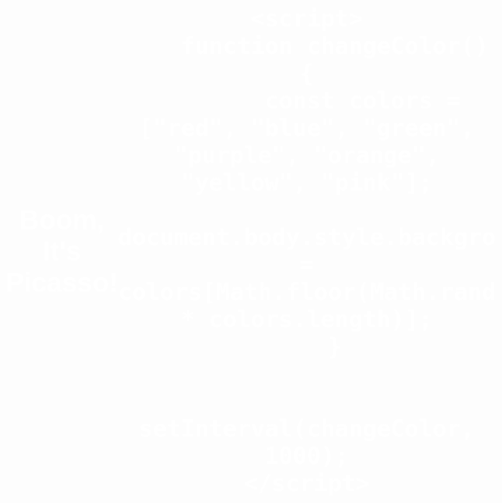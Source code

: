<!DOCTYPE html>
<html lang="en">
<head>
    <meta charset="UTF-8">
    <meta name="viewport" content="width=device-width, initial-scale=1.0">
    <title>Boom, It's Picasso!</title>
    <style>
        body {
            text-align: center;
            font-family: Arial, sans-serif;
            font-size: 3rem;
            font-weight: bold;
            color: white;
            margin: 0;
            height: 100vh;
            display: flex;
            justify-content: center;
            align-items: center;
            transition: background 1s;
        }
    </style>
</head>
<body>
    <div>Boom, It's Picasso!</div>

    <script>
        function changeColor() {
            const colors = ["red", "blue", "green", "purple", "orange", "yellow", "pink"];
            document.body.style.backgroundColor = colors[Math.floor(Math.random() * colors.length)];
        }

        setInterval(changeColor, 1000);
    </script>
</body>
</html>
